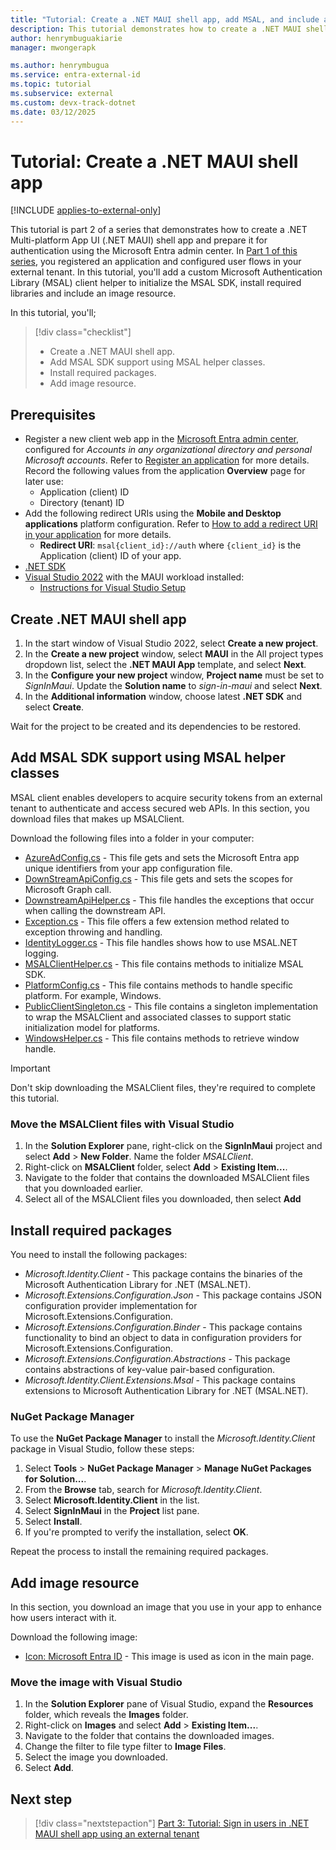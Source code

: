 ```yaml
---
title: "Tutorial: Create a .NET MAUI shell app, add MSAL, and include an image resource"
description: This tutorial demonstrates how to create a .NET MAUI shell app, add MSALClient, and include an image resource.
author: henrymbuguakiarie
manager: mwongerapk

ms.author: henrymbugua
ms.service: entra-external-id
ms.topic: tutorial
ms.subservice: external
ms.custom: devx-track-dotnet
ms.date: 03/12/2025
---
```


# Tutorial: Create a .NET MAUI shell app

[!INCLUDE [applies-to-external-only](../external-id/includes/applies-to-external-only.md)]


This tutorial is part 2 of a series that demonstrates how to create a .NET Multi-platform App UI (.NET MAUI) shell app and prepare it for authentication using the Microsoft Entra admin center. In [Part 1 of this series](./tutorial-mobile-app-maui-sign-in-prepare-tenant.md), you registered an application and configured user flows in your external tenant. In this tutorial, you'll add a custom Microsoft Authentication Library (MSAL) client helper to initialize the MSAL SDK, install required libraries and include an image resource.

In this tutorial, you'll;

> [!div class="checklist"]
>
> - Create a .NET MAUI shell app.
> - Add MSAL SDK support using MSAL helper classes.
> - Install required packages.
> - Add image resource.

## Prerequisites

* Register a new client web app in the [Microsoft Entra admin center](https://entra.microsoft.com), configured for *Accounts in any organizational directory and personal Microsoft accounts*. Refer to [Register an application](quickstart-register-app.md) for more details. Record the following values from the application **Overview** page for later use:
  * Application (client) ID 
  * Directory (tenant) ID
* Add the following redirect URIs using the **Mobile and Desktop applications** platform configuration. Refer to [How to add a redirect URI in your application](./how-to-add-redirect-uri.md) for more details.
  * **Redirect URI**: `msal{client_id}://auth` where `{client_id}` is the Application (client) ID of your app.
* [.NET SDK](https://dotnet.microsoft.com/download/dotnet/latest)
* [Visual Studio 2022](https://aka.ms/vsdownloads) with the MAUI workload installed:
  * [Instructions for Visual Studio Setup](/dotnet/maui/get-started/installation?tabs=visual-studio)

## Create .NET MAUI shell app

1. In the start window of Visual Studio 2022, select **Create a new project**.
1. In the **Create a new project** window, select **MAUI** in the All project types dropdown list, select the **.NET MAUI App** template, and select **Next**.
1. In the **Configure your new project** window, **Project name** must be set to *SignInMaui*. Update the **Solution name**  to *sign-in-maui* and select **Next**.
1. In the **Additional information** window, choose latest **.NET SDK** and select **Create**.

Wait for the project to be created and its dependencies to be restored.

## Add MSAL SDK support using MSAL helper classes

MSAL client enables developers to acquire security tokens from an external tenant to authenticate and access secured web APIs. In this section, you download files that makes up MSALClient.

Download the following files into a folder in your computer:

- [AzureAdConfig.cs](https://github.com/Azure-Samples/ms-identity-ciam-dotnet-tutorial/blob/main/1-Authentication/2-sign-in-maui/MSALClient/AzureAdConfig.cs) - This file gets and sets the Microsoft Entra app unique identifiers from your app configuration file.
- [DownStreamApiConfig.cs](https://github.com/Azure-Samples/ms-identity-ciam-dotnet-tutorial/blob/main/1-Authentication/2-sign-in-maui/MSALClient/DownStreamApiConfig.cs) - This file gets and sets the scopes for Microsoft Graph call.
- [DownstreamApiHelper.cs](https://github.com/Azure-Samples/ms-identity-ciam-dotnet-tutorial/blob/main/1-Authentication/2-sign-in-maui/MSALClient/DownstreamApiHelper.cs) - This file handles the exceptions that occur when calling the downstream API.
- [Exception.cs](https://github.com/Azure-Samples/ms-identity-ciam-dotnet-tutorial/blob/main/1-Authentication/2-sign-in-maui/MSALClient/Exception.cs) - This file offers a few extension method related to exception throwing and handling.
- [IdentityLogger.cs](https://github.com/Azure-Samples/ms-identity-ciam-dotnet-tutorial/blob/main/1-Authentication/2-sign-in-maui/MSALClient/IdentityLogger.cs) - This file handles shows how to use MSAL.NET logging.
- [MSALClientHelper.cs](https://github.com/Azure-Samples/ms-identity-ciam-dotnet-tutorial/blob/main/1-Authentication/2-sign-in-maui/MSALClient/MSALClientHelper.cs) - This file contains methods to initialize MSAL SDK.
- [PlatformConfig.cs](https://github.com/Azure-Samples/ms-identity-ciam-dotnet-tutorial/blob/main/1-Authentication/2-sign-in-maui/MSALClient/PlatformConfig.cs) - This file contains methods to handle specific platform. For example, Windows.
- [PublicClientSingleton.cs](https://github.com/Azure-Samples/ms-identity-ciam-dotnet-tutorial/blob/main/1-Authentication/2-sign-in-maui/MSALClient/PublicClientSingleton.cs) - This file contains a singleton implementation to wrap the MSALClient and associated classes to support static initialization model for platforms.
- [WindowsHelper.cs](https://github.com/Azure-Samples/ms-identity-ciam-dotnet-tutorial/blob/main/1-Authentication/2-sign-in-maui/MSALClient/WindowsHelper.cs) - This file contains methods to retrieve window handle.

> [!IMPORTANT]
> Don't skip downloading the MSALClient files, they're required to complete this tutorial.

### Move the MSALClient files with Visual Studio

1. In the **Solution Explorer** pane, right-click on the **SignInMaui** project and select **Add** > **New Folder**. Name the folder *MSALClient*.
1. Right-click on **MSALClient** folder, select **Add** > **Existing Item...**.
1. Navigate to the folder that contains the downloaded MSALClient files that you downloaded earlier.
1. Select all of the MSALClient files you downloaded, then select **Add**

## Install required packages

You need to install the following packages:

- *Microsoft.Identity.Client* - This package contains the binaries of the Microsoft Authentication Library for .NET (MSAL.NET).
- *Microsoft.Extensions.Configuration.Json* - This package contains JSON configuration provider implementation for Microsoft.Extensions.Configuration.
- *Microsoft.Extensions.Configuration.Binder* - This package contains functionality to bind an object to data in configuration providers for Microsoft.Extensions.Configuration.
- *Microsoft.Extensions.Configuration.Abstractions* - This package contains abstractions of key-value pair-based configuration.
- *Microsoft.Identity.Client.Extensions.Msal* - This package contains extensions to Microsoft Authentication Library for .NET (MSAL.NET).

### NuGet Package Manager

To use the **NuGet Package Manager** to install the *Microsoft.Identity.Client* package in Visual Studio, follow these steps:

1. Select **Tools** > **NuGet Package Manager** > **Manage NuGet Packages for Solution...**.
1. From the **Browse** tab, search for *Microsoft.Identity.Client*.
1. Select **Microsoft.Identity.Client** in the list.
1. Select **SignInMaui** in the **Project** list pane.
1. Select **Install**.
1. If you're prompted to verify the installation, select **OK**.

Repeat the process to install the remaining required packages.

## Add image resource

In this section, you download an image that you use in your app to enhance how users interact with it.

Download the following image:

- [Icon: Microsoft Entra ID](https://github.com/Azure-Samples/ms-identity-ciam-dotnet-tutorial/blob/main/1-Authentication/2-sign-in-maui/Resources/Images/azure_active_directory.png) - This image is used as icon in the main page.

### Move the image with Visual Studio

1. In the **Solution Explorer** pane of Visual Studio, expand the **Resources** folder, which reveals the **Images** folder.
1. Right-click on **Images** and select **Add** > **Existing Item...**.
1. Navigate to the folder that contains the downloaded images.
1. Change the filter to file type filter to **Image Files**.
1. Select the image you downloaded.
1. Select **Add**.

## Next step

> [!div class="nextstepaction"]
> [Part 3: Tutorial: Sign in users in .NET MAUI shell app using an external tenant](tutorial-mobile-app-maui-sign-in-sign-out.md)
